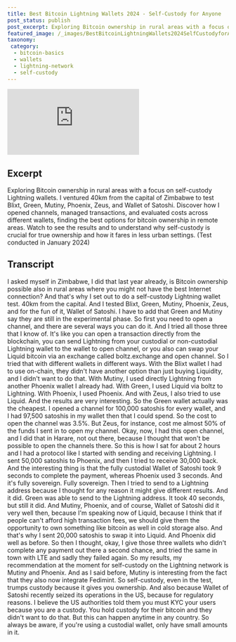 ```yaml
---
title: Best Bitcoin Lightning Wallets 2024 - Self-Custody for Anyone
post_status: publish
post_excerpt: Exploring Bitcoin ownership in rural areas with a focus on self-custody Lightning wallets.
featured_image: /_images/BestBitcoinLightningWallets2024SelfCustodyforAnyone.jpg
taxonomy:
 category:
  - bitcoin-basics
  - wallets
  - lightning-network
  - self-custody
---
```


<iframe src="https://player.vimeo.com/video/1020830204?badge=0&amp;autopause=0&amp;player_id=0&amp;app_id=58479" frameborder="0" allow="autoplay; fullscreen; picture-in-picture; clipboard-write; encrypted-media" title="Best Bitcoin Lightning Wallets 2024 - Self-Custody for Anyone"></iframe>

<div style="margin-bottom:30px;"></div>

## Excerpt

Exploring Bitcoin ownership in rural areas with a focus on self-custody Lightning wallets. I ventured 40km from the capital of Zimbabwe to test Blixt, Green, Mutiny, Phoenix, Zeus, and Wallet of Satoshi. Discover how I opened channels, managed transactions, and evaluated costs across different wallets, finding the best options for bitcoin ownership in remote areas. Watch to see the results and to understand why self-custody is crucial for true ownership and how it fares in less urban settings. (Test conducted in January 2024)

## Transcript

I asked myself in Zimbabwe, I did that last year already, is Bitcoin ownership possible also in rural areas where you might not have the best Internet connection? And that's why I set out to do a self-custody Lightning wallet test. 40km from the capital. And I tested Blixt, Green, Mutiny, Phoenix, Zeus, and for the fun of it, Wallet of Satoshi. I have to add that Green and Mutiny say they are still in the experimental phase. So first you need to open a channel, and there are several ways you can do it. And I tried all those three that I know of. It's like you can open a transaction directly from the blockchain, you can send Lightning from your custodial or non-custodial Lightning wallet to the wallet to open channel, or you also can swap your Liquid bitcoin via an exchange called boltz.exchange and open channel. So I tried that with different wallets in different ways. With the Blixt wallet I had to use on-chain, they didn't have another option than just buying Liquidity, and I didn't want to do that. With Mutiny, I used directly Lightning from another Phoenix wallet I already had. With Green, I used Liquid via boltz to Lightning. With Phoenix, I used Phoenix. And with Zeus, I also tried to use Liquid. And the results are very interesting. So the Green wallet actually was the cheapest. I opened a channel for 100,000 satoshis for every wallet, and I had 97,500 satoshis in my wallet then that I could spend. So the cost to open the channel was 3.5%. But Zeus, for instance, cost me almost 50% of the funds I sent in to open my channel. Okay, now, I had this open channel, and I did that in Harare, not out there, because I thought that won't be possible to open the channels there. So this is how I sat for about 2 hours and I had a protocol like I started with sending and receiving Lightning. I sent 50,000 satoshis to Phoenix, and then I tried to receive 30,000 back. And the interesting thing is that the fully custodial Wallet of Satoshi took 9 seconds to complete the payment, whereas Phoenix used 3 seconds. And it's fully sovereign. Fully sovereign. Then I tried to send to a Lightning address because I thought for any reason it might give different results. And it did. Green was able to send to the Lightning address. It took 40 seconds, but still it did. And Mutiny, Phoenix, and of course, Wallet of Satoshi did it very well then, because I'm speaking now of Liquid, because I think that if people can't afford high transaction fees, we should give them the opportunity to own something like bitcoin as well in cold storage also. And that's why I sent 20,000 satoshis to swap it into Liquid. And Phoenix did well as before. So then I thought, okay, I give those three wallets who didn't complete any payment out there a second chance, and tried the same in town with LTE and sadly they failed again. So my results, my recommendation at the moment for self-custody on the Lightning network is Mutiny and Phoenix. And as I said before, Mutiny is interesting from the fact that they also now integrate Fedimint. So self-custody, even in the test, trumps custody because it gives you ownership. And also because Wallet of Satoshi recently seized its operations in the US, because for regulatory reasons. I believe the US authorities told them you must KYC your users because you are a custody. You hold custody for their bitcoin and they didn't want to do that. But this can happen anytime in any country. So always be aware, if you're using a custodial wallet, only have small amounts in it. 